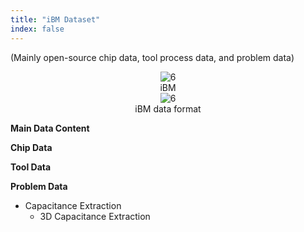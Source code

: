 ```yaml
---
title: "iBM Dataset"
index: false
---
```


(Mainly open-source chip data, tool process data, and problem data)


<center><img src="/res/images/aieda/ibm.png" alt="6" style="zoom:100%;"/></center>
<center>iBM</center>

<center><img src="/res/images/aieda/data_format.png" alt="6" style="zoom:100%;"/></center>
<center>iBM data format</center>

**Main Data Content**

**Chip Data**

**Tool Data**

**Problem Data**
- Capacitance Extraction
  - 3D Capacitance Extraction